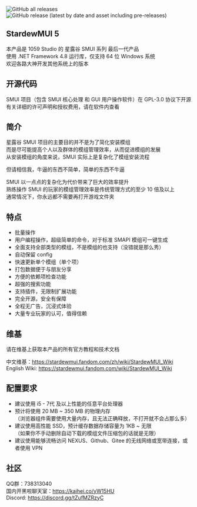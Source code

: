 ![GitHub all releases](https://img.shields.io/github/downloads/Lake1059/StardewMUI-5/total?color=blue&label=GitHub%20发行版全部下载次数&style=flat-square)
![GitHub release (latest by date and asset including pre-releases)](https://img.shields.io/github/downloads-pre/Lake1059/StardewMUI-5/latest/StardewMUI.5.Installer.exe?color=blue&label=最新版本下载数量&style=flat-square)

## StardewMUI 5
本产品是 1059 Studio 的 星露谷 SMUI 系列 最后一代产品  
使用 .NET Framework 4.8 运行库，仅支持 64 位 Windows 系统  
欢迎各路大神开发其他系统上的版本

## 开源代码
SMUI 项目（包含 SMUI 核心处理 和 GUI 用户操作软件）在 GPL-3.0 协议下开源  
有关详细的许可声明和授权费用，请在软件内查看

## 简介
星露谷 SMUI 项目的主要目的并不是为了简化安装模组  
而是尽可能提高个人以及群体的模组管理效率，从而促进模组的发展  
从安装模组的角度来说，SMUI 实际上是复杂化了模组安装流程

但请相信我，牛逼的东西不简单，简单的东西不牛逼

SMUI 以一点点的复杂化为代价带来了巨大的效率提升  
熟练操作 SMUI 的玩家的模组管理效率是传统管理方式的至少 10 倍及以上  
通常情况下，你永远都不需要再打开游戏文件夹

## 特点
+ 批量操作
+ 用户编程操作，超级简单的命令，对于标准 SMAPI 模组可一键生成
+ 全面支持全部类型的模组，不是模组的也支持（没错就是那么秀）
+ 自动保留 config
+ 快速更新单个模组（单个项）
+ 打包数据便于与朋友分享
+ 方便的依赖项检查功能
+ 超强的搜索功能
+ 支持插件，无限制扩展功能
+ 完全开源，安全有保障
+ 全程无广告，沉浸式体验
+ 大量专业玩家的认可，值得信赖

## 维基
请在维基上获取本产品的所有官方教程和技术文档

中文维基：https://stardewmui.fandom.com/zh/wiki/StardewMUI_Wiki  
English Wiki: https://stardewmui.fandom.com/wiki/StardewMUI_Wiki

## 配置要求
+ 建议使用 i5 - 7代 及以上性能的任意平台处理器  
+ 预计将使用 20 MB ~ 350 MB 的物理内存  
（浏览器组件需要使用大量内存，且无法正确释放，不打开就不会占那么多）  
+ 建议使用高性能 SSD，预计缓存数据存储容量为 1KB ~ 无限  
（如果你不手动删除自动下载的模组文件压缩包的话就是无限）  
+ 建议使用能够流畅访问 NEXUS、Github、Gitee 的无线网络或宽带连接，或者使用 VPN

## 社区
QQ群：738313040  
国内开黑啦聊天室：https://kaihei.co/yW15HU  
Discord: https://discord.gg/tZufMZRzyC